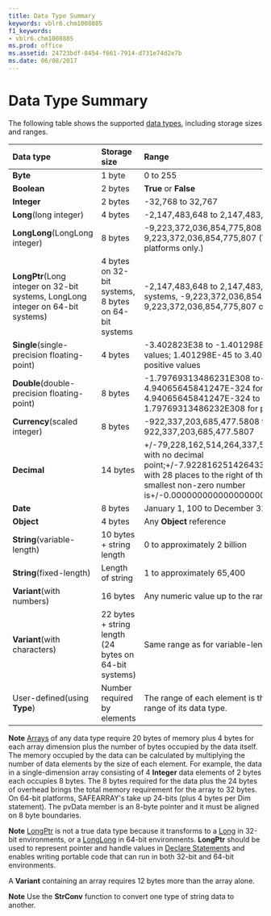```yaml
---
title: Data Type Summary
keywords: vblr6.chm1008885
f1_keywords:
- vblr6.chm1008885
ms.prod: office
ms.assetid: 24723bdf-8454-f661-7914-d731e74d2e7b
ms.date: 06/08/2017
---
```



# Data Type Summary



The following table shows the supported [data types](../../Glossary/vbe-glossary.md#data-type), including storage sizes and ranges.


|**Data type**|**Storage size**|**Range**|
|:-----|:-----|:-----|
|**Byte**|1 byte|0 to 255|
|**Boolean**|2 bytes|**True** or **False**|
|**Integer**|2 bytes|-32,768 to 32,767|
|**Long**(long integer)|4 bytes|-2,147,483,648 to 2,147,483,647|
|**LongLong**(LongLong integer)|8 bytes|-9,223,372,036,854,775,808 to 9,223,372,036,854,775,807 (Valid on 64-bit platforms only.)|
|**LongPtr**(Long integer on 32-bit systems, LongLong integer on 64-bit systems)|4 bytes on 32-bit systems, 8 bytes on 64-bit systems|-2,147,483,648 to 2,147,483,647 on 32-bit systems, -9,223,372,036,854,775,808 to 9,223,372,036,854,775,807 on 64-bit systems|
|**Single**(single-precision floating-point)|4 bytes|-3.402823E38 to -1.401298E-45 for negative values; 1.401298E-45 to 3.402823E38 for positive values|
|**Double**(double-precision floating-point)|8 bytes|-1.79769313486231E308 to-4.94065645841247E-324 for negative values; 4.94065645841247E-324 to 1.79769313486232E308 for positive values|
|**Currency**(scaled integer)|8 bytes|-922,337,203,685,477.5808 to 922,337,203,685,477.5807|
|**Decimal**|14 bytes|+/-79,228,162,514,264,337,593,543,950,335 with no decimal point;+/-7.9228162514264337593543950335 with 28 places to the right of the decimal; smallest non-zero number is+/-0.0000000000000000000000000001|
|**Date**|8 bytes|January 1, 100 to December 31, 9999|
|**Object**|4 bytes|Any **Object** reference|
|**String**(variable-length)|10 bytes + string length|0 to approximately 2 billion|
|**String**(fixed-length)|Length of string|1 to approximately 65,400|
|**Variant**(with numbers)|16 bytes|Any numeric value up to the range of a **Double**|
|**Variant**(with characters)|22 bytes + string length (24 bytes on 64-bit systems)|Same range as for variable-length **String**|
|User-defined(using **Type**)|Number required by elements|The range of each element is the same as the range of its data type.|

 **Note** [Arrays](../../Glossary/vbe-glossary.md#array) of any data type require 20 bytes of memory plus 4 bytes for each array dimension plus the number of bytes occupied by the data itself. The memory occupied by the data can be calculated by multiplying the number of data elements by the size of each element. For example, the data in a single-dimension array consisting of 4 **Integer** data elements of 2 bytes each occupies 8 bytes. The 8 bytes required for the data plus the 24 bytes of overhead brings the total memory requirement for the array to 32 bytes. On 64-bit platforms, SAFEARRAY's take up 24-bits (plus 4 bytes per Dim statement). The pvData member is an 8-byte pointer and it must be aligned on 8 byte boundaries.


 **Note** [LongPtr](longptr-data-type.md) is not a true data type because it transforms to a [Long](long-data-type.md) in 32-bit environments, or a [LongLong](longlong-data-type.md) in 64-bit environments. **LongPtr** should be used to represent pointer and handle values in [Declare Statements](declare-statement.md) and enables writing portable code that can run in both 32-bit and 64-bit environments.

A **Variant** containing an array requires 12 bytes more than the array alone.

 **Note** Use the **StrConv** function to convert one type of string data to another.


